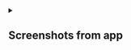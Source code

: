 <details>
  <summary><h2>Screenshots from app</h2></summary>
  <details>
    <summary>Categories</summary>
    <img src="ss/categories.jpeg"></img>
  </details>
  <details>
    <summary>Posts</summary>
    <img src="ss/posts.jpeg"></img>
  </details>
  <details>
    <summary>Post</summary>
    <img src="ss/post.jpeg"></img>
  </details>
  <details>
    <summary>Post Form</summary>
    <img src="ss/post_form.jpeg"></img>
  </details>
  <details>
    <summary>User Page</summary>
    <img src="ss/user_page.jpeg"></img>
  </details>
  <details>
    <summary>Users</summary>
    <img src="ss/users.jpeg"></img>
  </details>
</details>
